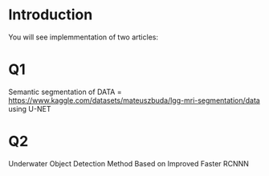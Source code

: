 # Introduction 
You will see implemmentation of two articles:
# Q1
Semantic segmentation of DATA = https://www.kaggle.com/datasets/mateuszbuda/lgg-mri-segmentation/data using U-NET
# Q2
Underwater Object Detection Method Based on Improved Faster RCNNN
